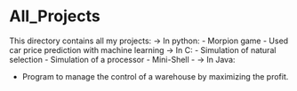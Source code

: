 # All_Projects
This directory contains all my projects:
-> In python:
     - Morpion game
     - Used car price prediction with machine learning
-> In C:
    - Simulation of natural selection
    - Simulation of a processor
    - Mini-Shell
    - -> In Java:
  - Program to manage the control of a warehouse by maximizing the profit.

